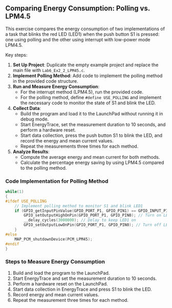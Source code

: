 ## Comparing Energy Consumption: Polling vs. LPM4.5

This exercise compares the energy consumption of two implementations of a task that blinks the red LED (LED1) when the push button S1 is pressed: one using polling and the other using interrupt with low-power mode LPM4.5.

Key steps:
1. **Set Up Project**: Duplicate the empty example project and replace the main file with `Lab6_Ex2_2_LPM45.c`.
2. **Implement Polling Method**: Add code to implement the polling method in the provided code structure.
3. **Run and Measure Energy Consumption**:
   - For the interrupt method (LPM4.5), run the provided code.
   - For the polling method, define `#define USE_POLLING` and implement the necessary code to monitor the state of S1 and blink the LED.
4. **Collect Data**:
   - Build the program and load it to the LaunchPad without running it in debug mode.
   - Start EnergyTrace, set the measurement duration to 10 seconds, and perform a hardware reset.
   - Start data collection, press the push button S1 to blink the LED, and record the energy and mean current values.
   - Repeat the measurements three times for each method.
5. **Analyze Results**:
   - Compute the average energy and mean current for both methods.
   - Calculate the percentage energy saving by using LPM4.5 compared to the polling method.

### Code Implementation for Polling Method
```c
while(1)
{
#ifdef USE_POLLING
    // Implement polling method to monitor S1 and blink LED1
    if (GPIO_getInputPinValue(GPIO_PORT_P1, GPIO_PIN1) == GPIO_INPUT_PIN_LOW) {
        GPIO_setOutputHighOnPin(GPIO_PORT_P1, GPIO_PIN0); // Turn on LED1
        __delay_cycles(3000000); // Delay to keep LED1 on
        GPIO_setOutputLowOnPin(GPIO_PORT_P1, GPIO_PIN0); // Turn off LED1
    }
#else
    MAP_PCM_shutdownDevice(PCM_LPM45);
#endif
}
```

### Steps to Measure Energy Consumption
1. Build and load the program to the LaunchPad.
2. Start EnergyTrace and set the measurement duration to 10 seconds.
3. Perform a hardware reset on the LaunchPad.
4. Start data collection in EnergyTrace and press S1 to blink the LED.
5. Record energy and mean current values.
6. Repeat the measurement three times for each method.
